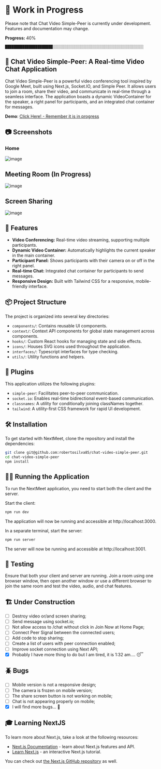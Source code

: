 # 🚧 Work in Progress

Please note that Chat Video Simple-Peer is currently under development. Features and documentation may change.

**Progress:** 40%

`██████████████████████░░░░░░░░░░░░░░░░░░░░░░░░░░░░░░░░░░░░░░░░░░`

## 📡 Chat Video Simple-Peer: A Real-time Video Chat Application

Chat Video Simple-Peer is a powerful video conferencing tool inspired by Google Meet, built using Next.js, Socket.IO, and Simple Peer. It allows users to join a room, share their video, and communicate in real-time through a seamless interface. The application boasts a dynamic VideoContainer for the speaker, a right panel for participants, and an integrated chat container for messages.

**Demo**: [Click Here! - Remember it is in progress](https://chat-video-simple-peer.vercel.app/)

## 📷 Screenshots

### Home

![image](https://github.com/robertosilva85/chat-video-simple-peer/assets/20528537/9973e625-afdc-49df-bf4d-4aa6d880cec0)

## Meeting Room (In Progress)

![image](https://github.com/robertosilva85/chat-video-simple-peer/assets/20528537/72b6e1de-2470-4794-8c40-814fe2beedb5)

## Screen Sharing 

![image](https://github.com/robertosilva85/chat-video-simple-peer/assets/20528537/d9e3afaf-3046-4282-8e62-b06a4302f75f)


## 🚀 Features

- **Video Conferencing:** Real-time video streaming, supporting multiple participants.
- **Dynamic Video Container:** Automatically highlights the current speaker in the main container.
- **Participant Panel:** Shows participants with their camera on or off in the right panel.
- **Real-time Chat:** Integrated chat container for participants to send messages.
- **Responsive Design:** Built with Tailwind CSS for a responsive, mobile-friendly interface.

## 📦 Project Structure

The project is organized into several key directories:

- `components/`: Contains reusable UI components.
- `context/`: Context API components for global state management across components.
- `hooks/`: Custom React hooks for managing state and side effects.
- `icons/`: Houses SVG icons used throughout the application.
- `interfaces/`: Typescript interfaces for type checking.
- `utils/`: Utility functions and helpers.

## 🔌 Plugins

This application utilizes the following plugins:

- `simple-peer`: Facilitates peer-to-peer communication.
- `socket.io`: Enables real-time bidirectional event-based communication.
- `classnames`: A utility for conditionally joining classNames together.
- `tailwind`: A utility-first CSS framework for rapid UI development.

## 🛠️ Installation

To get started with NextMeet, clone the repository and install the dependencies:

```bash
git clone git@github.com:robertosilva85/chat-video-simple-peer.git
cd chat-video-simple-peer
npm install
```

## 🏃‍♂️ Running the Application

To run the NextMeet application, you need to start both the client and the server.

Start the client:

```bash
npm run dev
```

The application will now be running and accessible at http://localhost:3000.

In a separate terminal, start the server:

```bash
npm run server
```

The server will now be running and accessible at http://localhost:3001.

## 📝 Testing

Ensure that both your client and server are running. Join a room using one browser window, then open another window or use a different browser to join the same room and test the video, audio, and chat features.

## 🏗️ Under Construction

- [ ] Destroy video or/and screen sharing;
- [ ] Send message using socket.io;
- [ ] Not allow access to /chat without click in Join Now at Home Page;
- [ ] Connect Peer Signal between the connected users;
- [ ] Add code to stop sharing;
- [ ] Create a list of users with peer connection enabled;
- [ ] Improve socket connection using Next API;
- [x] Probably I have more thing to do but I am tired, it is 1:32 am.... 😴

## 🪲 Bugs

- [ ] Mobile version is not a responsive design;
- [ ] The camera is frozen on mobile version;
- [ ] The share screen button is not working on mobile;
- [ ] Chat is not appearing properly on mobile;
- [x] I will find more bugs... 🙁

## 🎓 Learning NextJS

To learn more about Next.js, take a look at the following resources:

- [Next.js Documentation](https://nextjs.org/docs) - learn about Next.js features and API.
- [Learn Next.js](https://nextjs.org/learn) - an interactive Next.js tutorial.

You can check out [the Next.js GitHub repository](https://github.com/vercel/next.js/) as well.
